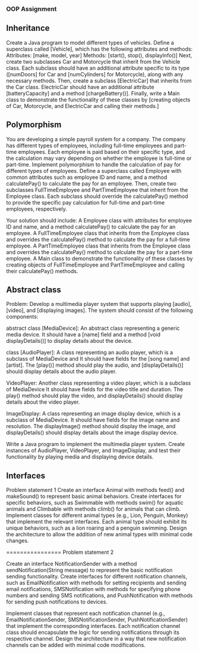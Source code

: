 ###  OOP Assignment

## Inheritance
Create a Java program to model different types of vehicles.
Define a superclass called [Vehicle], which has the following attributes and methods: Attributes: [make, model, year]
Methods: [start(), stop(), displayInfo()] Next, create two subclasses Car and Motorcycle that inherit from the Vehicle class.
Each subclass should have an additional attribute specific to its type ([numDoors] for Car and [numCylinders] for Motorcycle),
along with any necessary methods. Then, create a subclass [ElectricCar] that inherits from the Car class. ElectricCar should 
have an additional attribute [batteryCapacity] and a method [chargeBattery()]. Finally, write a Main class to demonstrate 
the functionality of these classes by [creating objects of Car, Motorcycle, and ElectricCar and calling their methods.]

## Polymorphism
You are developing a simple payroll system for a company. The company has different types of employees, including full-time
employees and part-time employees. Each employee is paid based on their specific type, and the calculation may vary depending 
on whether the employee is full-time or part-time. Implement polymorphism to handle the calculation of pay for different types
of employees. Define a superclass called Employee with common attributes such as employee ID and name, and a method 
calculatePay() to calculate the pay for an employee. Then, create two subclasses FullTimeEmployee and PartTimeEmployee 
that inherit from the Employee class. Each subclass should override the calculatePay() method to provide the specific pay 
calculation for full-time and part-time employees, respectively.

Your solution should include: A Employee class with attributes for employee ID and name, and a method calculatePay() to 
calculate the pay for an employee. A FullTimeEmployee class that inherits from the Employee class and overrides the 
calculatePay() method to calculate the pay for a full-time employee. A PartTimeEmployee class that inherits from the 
Employee class and overrides the calculatePay() method to calculate the pay for a part-time employee. A Main class to 
demonstrate the functionality of these classes by creating objects of FullTimeEmployee and PartTimeEmployee and calling 
their calculatePay() methods.

## Abstract class
Problem: Develop a multimedia player system that supports playing [audio], [video], and [displaying images].
The system should consist of the following components:

abstract class [MediaDevice]: An abstract class representing a generic media device. It should have a [name] field and a
method [void displayDetails()] to display details about the device.

class [AudioPlayer]: A class representing an audio player, which is a subclass of MediaDevice and It should have fields 
for the [song name] and [artist]. The [play()] method should play the audio, and [displayDetails()] should display details 
about the audio player.

VideoPlayer: Another class representing a video player, which is a subclass of MediaDevice
It should have fields for the video title and duration. The play() method should play the video, and displayDetails() 
should display details about the video player.

ImageDisplay: A class representing an image display device, which is a subclass of MediaDevice. It should have fields for 
the image name and resolution. The displayImage() method should display the image, and displayDetails() should display 
details about the image display device.

Write a Java program to implement the multimedia player system. Create instances of AudioPlayer, VideoPlayer, and 
ImageDisplay, and test their functionality by playing media and displaying device details.

## Interfaces
Problem statement 1 Create an interface Animal with methods feed() and makeSound() to represent
basic animal behaviors. Create interfaces for specific behaviors, such as Swimmable
with methods swim() for aquatic animals and Climbable with methods climb() for animals
that can climb. Implement classes for different animal types (e.g., Lion, Penguin, Monkey)
that implement the relevant interfaces. Each animal type should exhibit its unique behaviors,
such as a lion roaring and a penguin swimming. Design the architecture to allow the addition of
new animal types with minimal code changes.

================ Problem statement 2

Create an interface NotificationSender with a method sendNotification(String message)
to represent the basic notification sending functionality.
Create interfaces for different notification channels, such as
EmailNotification with methods for setting recipients and sending email
notifications, SMSNotification with methods for specifying phone numbers and
sending SMS notifications, and PushNotification with methods for sending push
notifications to devices.

Implement classes that represent each notification channel (e.g., EmailNotificationSender, SMSNotificationSender, 
PushNotificationSender) that
implement the corresponding interfaces. Each notification channel class should encapsulate the logic for sending 
notifications through its respective channel.
Design the architecture in a way that new notification channels can be added with minimal code modifications.